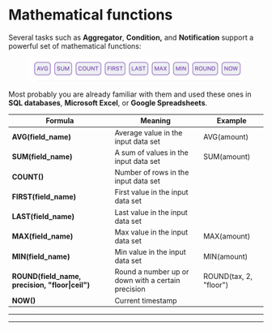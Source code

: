 # Mathematical functions

Several tasks such as **Aggregator**, **Condition,** and **Notification** support a powerful set of mathematical functions:

<figure><img src="../../.gitbook/assets/Screenshot 2022-10-01 at 18.35.09.png" alt=""><figcaption></figcaption></figure>

Most probably you are already familiar with them and used these ones in **SQL databases**, **Microsoft Excel**, or **Google Spreadsheets**.&#x20;

| Formula                                          | Meaning                                            | Example                |
| ------------------------------------------------ | -------------------------------------------------- | ---------------------- |
| **AVG(field\_name)**                             | Average value in the input data set                | AVG(amount)            |
| **SUM(field\_name)**                             | A sum of values in the input data set              | SUM(amount)            |
| **COUNT()**                                      | Number of rows in the input data set               |                        |
| **FIRST(field\_name)**                           | First value in the input data set                  |                        |
| **LAST(field\_name)**                            | Last value in the input data set                   |                        |
| **MAX(field\_name)**                             | Max value in the input data set                    | MAX(amount)            |
| **MIN(field\_name)**                             | Min value in the input data set                    | MIN(amount)            |
| **ROUND(field\_name, precision, "floor\|ceil")** | Round a number up or down with a certain precision | ROUND(tax, 2, "floor") |
| **NOW()**                                        | Current timestamp                                  |                        |

****

****

